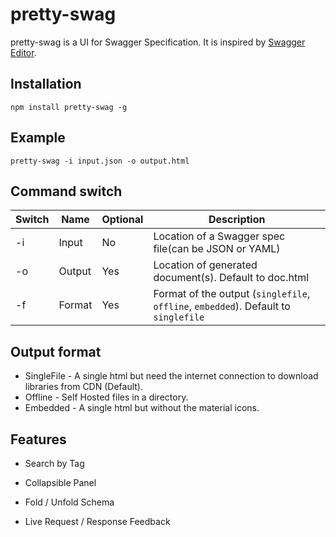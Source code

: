 # pretty-swag

pretty-swag is a UI for Swagger Specification. It is inspired by [Swagger Editor](http://swagger.io/swagger-editor/).

## Installation

```Shell
npm install pretty-swag -g
```

## Example

```Shell
pretty-swag -i input.json -o output.html
```

## Command switch
| Switch |  Name  | Optional | Description                                                                          |
| -------|--------|----------|--------------------------------------------------------------------------------------|
| -i     | Input  |       No | Location of a Swagger spec file(can be JSON or YAML)                                 |
| -o     | Output |      Yes | Location of generated document(s). Default to doc.html                               |
| -f     | Format |      Yes | Format of the output (`singlefile`, `offline`, `embedded`). Default to `singlefile`  |

## Output format

 - SingleFile - A single html but need the internet connection to download libraries from CDN (Default).
 - Offline - Self Hosted files in a directory.
 - Embedded - A single html but without the material icons.

## Features

- Search by Tag

- Collapsible Panel

- Fold / Unfold Schema

- Live Request / Response Feedback

